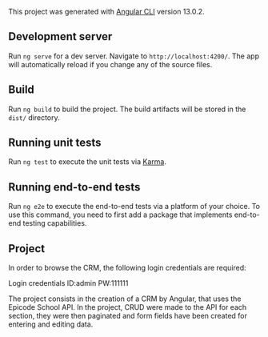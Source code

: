 This project was generated with [Angular CLI](https://github.com/angular/angular-cli) version 13.0.2.

## Development server

Run `ng serve` for a dev server. Navigate to `http://localhost:4200/`. The app will automatically reload if you change any of the source files.

## Build

Run `ng build` to build the project. The build artifacts will be stored in the `dist/` directory.

## Running unit tests

Run `ng test` to execute the unit tests via [Karma](https://karma-runner.github.io).

## Running end-to-end tests

Run `ng e2e` to execute the end-to-end tests via a platform of your choice. To use this command, you need to first add a package that implements end-to-end testing capabilities.

## Project

In order to browse the CRM, the following login credentials are required:

Login credentials
ID:admin 
PW:111111

The project consists in the creation of a CRM by Angular, that uses the Epicode School API. In the project, CRUD were made to the API for each section, they were then paginated and form fields have been created for entering and editing data.

